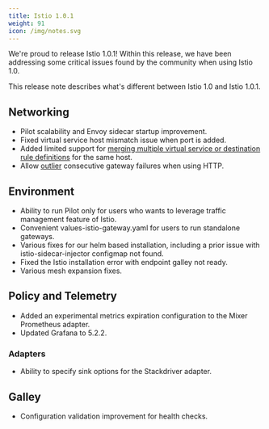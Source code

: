```yaml
---
title: Istio 1.0.1
weight: 91
icon: /img/notes.svg
---
```


We're proud to release Istio 1.0.1! Within this release, we have been addressing some critical issues found by the community when using Istio 1.0.

This release note describes what's different between Istio 1.0 and Istio 1.0.1.

## Networking

- Pilot scalability and Envoy sidecar startup improvement.
- Fixed virtual service host mismatch issue when port is added.
- Added limited support for [merging multiple virtual service or destination rule definitions](/help/ops/traffic-management/deploy-guidelines/#multiple-virtual-services-and-destination-rules-for-the-same-host) for the same host.
- Allow [outlier](https://www.envoyproxy.io/docs/envoy/latest/api-v1/cluster_manager/cluster_outlier_detection.html) consecutive gateway failures when using HTTP.

## Environment

- Ability to run Pilot only for users who wants to leverage traffic management feature of Istio.
- Convenient values-istio-gateway.yaml for users to run standalone gateways.
- Various fixes for our helm based installation, including a prior issue with istio-sidecar-injector configmap not found.
- Fixed the Istio installation error with endpoint galley not ready.
- Various mesh expansion fixes.

## Policy and Telemetry

- Added an experimental metrics expiration configuration to the Mixer Prometheus adapter.
- Updated Grafana to 5.2.2.

### Adapters

- Ability to specify sink options for the Stackdriver adapter.

## Galley

- Configuration  validation improvement for health checks.
